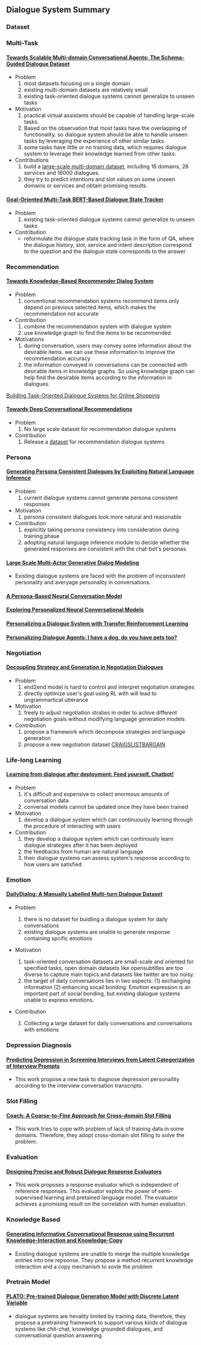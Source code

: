 ## Dialogue  System Summary

### Dataset

### Multi-Task

#### [Towards Scalable Multi-domain Conversational Agents: The Schema-Guided Dialogue Dataset](https://arxiv.org/abs/1909.05855)

- Problem
  1. most datasets focusing on a single domain
  2. existing multi-domain datasets are relatively small
  3. existing task-oriented dialogue systems cannot generalize to unseen tasks
- Motivation
  1. practical virtual assistants should be capable of handling large-scale tasks.
  2. Based on the observation that most tasks have the overlapping of functionality. so dialogue system should be able to handle unseen tasks by leveraging the experience of other similar tasks.
  3. some tasks have little or no training data, which requires dialogue system to leverage their knowledge learned from other tasks. 
- Contributions
  1. build a [large-scale multi-domain dataset](https://github.com/google-research-datasets/dstc8-schema-guided-dialogue), including 16 domains, 26 services and  16000 dialogues.
  2. they try to predict intentions and slot values on some unseen domains or services and obtain promising results.
  

#### [Goal-Oriented Multi-Task BERT-Based Dialogue State Tracker](https://arxiv.org/abs/2002.02450)

- Problem
  1. existing task-oriented dialogue systems cannot generalize to unseen tasks
- Contribution
  - reformulate the dialogue state tracking task in the form of QA, where the dialogue history, slot, service and intent description correspond to the question and the dialogue state corresponds to the answer

 
### Recommendation
#### [Towards Knowledge-Based Recommender Dialog System](https://arxiv.org/abs/1908.05391)
 - Problem
    1. conventional recommendation systems recommend items only depend on previous selected items, which makes the recommendation not accurate
 - Contribution
    1. combine the recommendation system with dialogue system
    2. use knowledge graph to find the items to be recommended
 - Motivations
    1. during conversation, users may convey some information about the desirable items. we can use these information to improve the recommendation accuracy
    2. the information conveyed in conversations can be connected with desirable items in knowledge graphs. So using knowledge graph can help find the desirable items according to the information in dialogues. 

[Building Task-Oriented Dialogue Systems for Online Shopping]([file:///home/vengin/Downloads/14261-66459-1-PB.pdf](file:///home/vengin/Downloads/14261-66459-1-PB.pdf))

#### [Towards Deep Conversational Recommendations](https://arxiv.org/abs/1908.05391)

- Problem
  1. No large scale dataset for recommendation dialogue systems
- Contribution
  1. Release a [dataset](https://redialdata.github.io/website/) for recommendation dialogue systems 
  

### Persona

#### [Generating Persona Consistent Dialogues by Exploiting Natural Language Inference](https://arxiv.org/abs/1911.05889)
- Problem
  1. current dialogue systems cannot generate persona consistent responses
- Motivation
  1. persona consistent dialogues look more natural and reasonable
- Contribution
  1. explicitly taking persona consistency into consideration during training phase
  2. adopting natural language inference module to decide whether the generated responses are consistent with the chat-bot's personas.
  
#### [Large Scale Multi-Actor Generative Dialog Modeling](https://www.aclweb.org/anthology/2020.acl-main.8.pdf)
- Existing dialogue systems are faced with the problem of inconsistent personality and averyage personality in conversations. 
  
#### [A Persona-Based Neural Conversation Model](https://www.aclweb.org/anthology/P16-1094/)

#### [Exploring Personalized Neural Conversational Models](https://www.ijcai.org/Proceedings/2017/521)

#### [Personalizing a Dialogue System with Transfer Reinforcement Learning](https://arxiv.org/abs/1610.02891)

#### [Personalizing Dialogue Agents: I have a dog, do you have pets too?](https://arxiv.org/pdf/1801.07243.pdf)

### Negotiation 

#### [Decoupling Strategy and Generation in Negotiation Dialogues](https://arxiv.org/pdf/1808.09637.pdf)
- Problem
  1. end2end model is hard to control and interpret negotiation strategies
  2. directly optimize user's goal using RL with will lead to ungrammartical utterance
- Motivation
  1. freely to adjust negotiation straties in order to achive different negotiation goals without modifying language generation models
- Contribution
  1. propose a framework which decompose strategies and language generation
  2. propose a new negotiation dataset [CRAIGSLISTBARGAIN](https://stanfordnlp.github.io/cocoa/)


### Life-long Learning
#### [Learning from dialogue after deployment: Feed yourself, Chatbot!](https://www.aclweb.org/anthology/P19-1358/)
- Problem
  1. it's difficult and expensive to collect enormous amounts of conversation data
  2. conversal models cannot be updated once they have been trained
- Motivation
  1. develop a dialogue system which can continuously learning through the procedure of interacting with users
- Contribution
  1. they develop a dialogue system which can continously learn dialogue strategies after it has been deployed
  2. the feedbacks from human are natural language
  3. their dialogue systems can assess system's response according to how users are satisfied
  
  
### Emotion
#### [DailyDialog: A Manually Labelled Multi-turn Dialogue Dataset](https://www.aclweb.org/anthology/I17-1099/)
- Problem
  1. there is no dataset for buidling a dialogue system for daily conversations
  2. existing dialogue systems are unable to generate response containing spcific emotions
  
- Motivation
  1. task-oriented conversation datasets are small-scale and oriented for specified tasks, open domain datasets like opensubtitles are too diverse to capture main topics and datasets like twitter are too noisy. 
  2. the target of daily conversations lies in two aspects: (1) exchanging information (2) enhancing socail bonding. Emotion expression is an important part of social bonding, but existing dialogue systems unable to express emotions.

- Contribution
  1. Collecting a large dataset for daily conversations and conversations with emotions
  
### Depression Diagnosis
#### [Predicting Depression in Screening Interviews from Latent Categorization of Interview Prompts](https://www.aclweb.org/anthology/2020.acl-main.2/)
- This work propose a new task to diagnose depression personaility according to the interview conversation transcripts.

### Slot Filling
#### [Coach: A Coarse-to-Fine Approach for Cross-domain Slot Filling](https://www.aclweb.org/anthology/2020.acl-main.3.pdf)
- This work tries to cope with problem of lack of training data in some domains. Therefore, they adopt cross-domain slot filling to solve the problem.


### Evaluation
#### [Designing Precise and Robust Dialogue Response Evaluators](https://www.aclweb.org/anthology/2020.acl-main.4.pdf)
- This work proposes a response evaluator which is independent of reference responses. This evaluator explots the power of semi-supervised learning and pretained language model. The evaluator achieves a promising result on the correlation with human evaluation.



### Knowledge Based
#### [Generating Informative Conversational Response using Recurrent Knowledge-Interaction and Knowledge-Copy](https://www.aclweb.org/anthology/2020.acl-main.6.pdf)
- Existing dialogue systems are unable to merge the multiple knowledge entries into one repsonse. They propose a method recurrent knowledge interaction and a copy mechanism to sovle the problem


### Pretrain Model
#### [PLATO: Pre-trained Dialogue Generation Model with Discrete Latent Variable](https://www.aclweb.org/anthology/2020.acl-main.9.pdf)
- dialogue systems are hevality limited by training data, therefore, they propose a pretraining framework to support various kinds of dialogue systems like chit-chat, knowledge grounded dialogues, and conversational question answering. 
